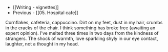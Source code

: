 - [[Writing - vignettes]]
- Previous - [[05. Hospital cafe]]

Cornflakes, cafeteria, cappuccino. Dirt on my feet, dust in my hair, crumbs in the cracks of the chair. I think something has broke free (awaiting an expert opinion). I've melted three times in two days from the kindness of strangers. The shock of warmth, love sparkling shyly in our eye contact, laughter, not a thought in my head.


